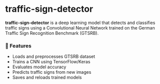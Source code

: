 # traffic-sign-detector

**traffic-sign-detector** is a deep learning model that detects and classifies traffic signs using a Convolutional Neural Network trained on the German Traffic Sign Recognition Benchmark (GTSRB).

### 🔧 Features
- Loads and preprocesses GTSRB dataset
- Trains a CNN using TensorFlow/Keras
- Evaluates model accuracy
- Predicts traffic signs from new images
- Saves and reloads trained models
